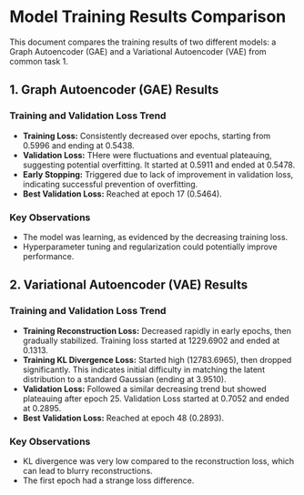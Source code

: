 # Model Training Results Comparison

This document compares the training results of two different models: a Graph Autoencoder (GAE) and a Variational Autoencoder (VAE) from common task 1.

## 1. Graph Autoencoder (GAE) Results

### Training and Validation Loss Trend

* **Training Loss:** Consistently decreased over epochs, starting from 0.5996 and ending at 0.5438.
* **Validation Loss:** THere were fluctuations and eventual plateauing, suggesting potential overfitting. It started at 0.5911 and ended at 0.5478.
* **Early Stopping:** Triggered due to lack of improvement in validation loss, indicating successful prevention of  overfitting.
* **Best Validation Loss:** Reached at epoch 17 (0.5464).

### Key Observations

* The model was learning, as evidenced by the decreasing training loss.
* Hyperparameter tuning and regularization could potentially improve performance.

## 2. Variational Autoencoder (VAE) Results

### Training and Validation Loss Trend

* **Training Reconstruction Loss:** Decreased rapidly in early epochs, then gradually stabilized. Training loss started at 1229.6902 and ended at 0.1313.
* **Training KL Divergence Loss:** Started high (12783.6965), then dropped significantly. This indicates initial difficulty in matching the latent distribution to a standard Gaussian (ending at 3.9510).
* **Validation Loss:** Followed a similar decreasing trend but showed plateauing after epoch 25. Validation Loss started at 0.7052 and ended at 0.2895.
* **Best Validation Loss:** Reached at epoch 48 (0.2893).

### Key Observations

* KL divergence was very low compared to the reconstruction loss, which can lead to blurry reconstructions.
* The first epoch had a strange loss difference.

